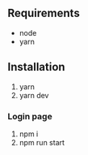 ## Requirements
- node
- yarn
## Installation
1. yarn
2. yarn dev
### Login page
1. npm i
2. npm run start


